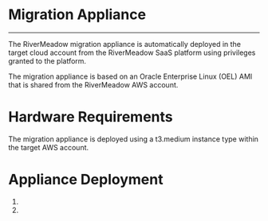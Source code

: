 # Migration Appliance
---

The RiverMeadow migration appliance is automatically deployed in the target cloud account from the RiverMeadow SaaS platform using privileges granted to the platform.



The migration appliance is based on an Oracle Enterprise Linux (OEL) AMI that is shared from the RiverMeadow AWS account.

# Hardware Requirements
The migration appliance is deployed using a t3.medium instance type within the target AWS account.

# Appliance Deployment

1. 
2. 









